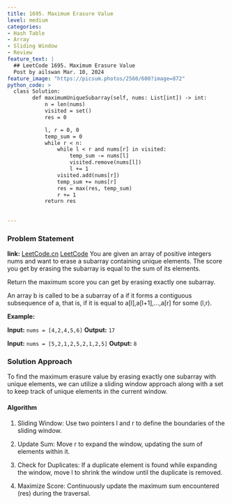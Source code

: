 ```yaml
---
title: 1695. Maximum Erasure Value
level: medium
categories:
- Hash Table
- Array
- Sliding Window
- Review
feature_text: |
  ## LeetCode 1695. Maximum Erasure Value
  Post by ailswan Mar. 10, 2024
feature_image: "https://picsum.photos/2560/600?image=872"
python_code: >
  class Solution:
        def maximumUniqueSubarray(self, nums: List[int]) -> int:
            n = len(nums)
            visited = set()
            res = 0

            l, r = 0, 0
            temp_sum = 0
            while r < n:
                while l < r and nums[r] in visited:
                    temp_sum -= nums[l]
                    visited.remove(nums[l])
                    l += 1
                visited.add(nums[r])
                temp_sum += nums[r]
                res = max(res, temp_sum)
                r += 1
            return res
        
        
---
```


### Problem Statement
**link:**
[LeetCode.cn](https://leetcode.cn/problems/maximum-erasure-value/)
[LeetCode](https://leetcode.com/maximum-erasure-value/)
You are given an array of positive integers nums and want to erase a subarray containing unique elements. The score you get by erasing the subarray is equal to the sum of its elements.

Return the maximum score you can get by erasing exactly one subarray.

An array b is called to be a subarray of a if it forms a contiguous subsequence of a, that is, if it is equal to a[l],a[l+1],...,a[r] for some (l,r).

**Example:**

**Input:** `nums = [4,2,4,5,6]`
**Output:** `17`
 
**Input:** `nums = [5,2,1,2,5,2,1,2,5]`
**Output:** `8`
 
### Solution Approach
To find the maximum erasure value by erasing exactly one subarray with unique elements, we can utilize a sliding window approach along with a set to keep track of unique elements in the current window.

#### Algorithm
1. Sliding Window: Use two pointers l and r to define the boundaries of the sliding window.

2. Update Sum: Move r to expand the window, updating the sum of elements within it.

3. Check for Duplicates: If a duplicate element is found while expanding the window, move l to shrink the window until the duplicate is removed.

4. Maximize Score: Continuously update the maximum sum encountered (res) during the traversal.